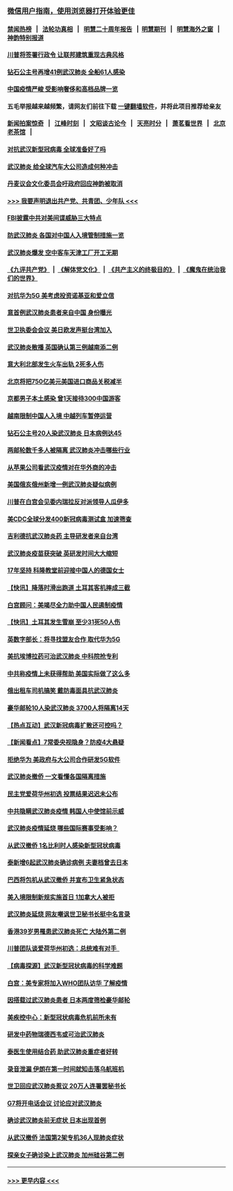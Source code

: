### [微信用户指南，使用浏览器打开体验更佳](https://github.com/gfw-breaker/banned-news1/blob/master/indexes/wechat-guide.md?t=0)
#### [禁闻热榜](热点新闻.md?t=0)  &nbsp;&nbsp;|&nbsp;&nbsp; [法轮功真相](https://github.com/gfw-breaker/truth/blob/master/README.md?t=0) &nbsp;&nbsp;|&nbsp;&nbsp; [明慧二十周年报告](https://github.com/gfw-breaker/mh-reports/blob/master/README.md?t=0) &nbsp;&nbsp;|&nbsp;&nbsp;[明慧期刊](https://github.com/gfw-breaker/mh-qikan) &nbsp;&nbsp;|&nbsp;&nbsp; [明慧海外之窗](https://github.com/gfw-breaker/mh-news/blob/master/README.md?t=0) &nbsp;&nbsp;|&nbsp;&nbsp; [神韵特别报道](https://github.com/gfw-breaker/mh-news/blob/master/shenyun.md?t=0)
#### [川普将签署行政令 让联邦建筑重现古典风格](../pages/nsc418/n11850654.md?t=02071356) 
#### [钻石公主号再增41例武汉肺炎 全船61人感染](../pages/nsc418/n11850401.md?t=02071356) 
#### [中国疫情严峻 受影响奢侈和高档品牌一览](../pages/nsc418/n11850319.md?t=02071356) 
#### 五毛举报越来越频繁，请网友们前往下载 [一键翻墙软件](https://github.com/gfw-breaker/ssr-accounts)，并将此项目推荐给亲友
#### [新闻拍案惊奇](https://github.com/gfw-breaker/banned-news1/blob/master/pages/link4.md) &nbsp;&nbsp;|&nbsp;&nbsp; [江峰时刻](https://github.com/gfw-breaker/banned-news1/blob/master/pages/link4.md) &nbsp;&nbsp;|&nbsp;&nbsp; [文昭谈古论今](https://github.com/gfw-breaker/banned-news1/blob/master/pages/link4.md) &nbsp;&nbsp;|&nbsp;&nbsp; [天亮时分](https://github.com/gfw-breaker/banned-news1/blob/master/pages/link4.md) &nbsp;&nbsp;|&nbsp;&nbsp; [萧茗看世界](https://github.com/gfw-breaker/banned-news1/blob/master/pages/link4.md) &nbsp;&nbsp;|&nbsp;&nbsp; [北京老茶馆](https://github.com/gfw-breaker/banned-news1/blob/master/pages/link4.md) &nbsp;&nbsp;|&nbsp;&nbsp; 
#### [对抗武汉新型冠病毒 全球准备好了吗](../pages/nsc418/n11850142.md?t=02071356) 
#### [武汉肺炎 给全球汽车大公司造成何种冲击](../pages/nsc418/n11850056.md?t=02071356) 
#### [丹麦议会文化委员会吁政府回应神韵被取消](../pages/nsc418/n11849312.md?t=02071356) 
#### [>>> 我要声明退出共产党、共青团、少年队 <<<](https://github.com/begood0513/goodnews/blob/master/quit/letter.md) 
#### [FBI披露中共对美间谍威胁三大特点](../pages/nsc418/n11849700.md?t=02071356) 
#### [防武汉肺炎 各国对中国人入境管制措施一览](../pages/nsc418/n11838726.md?t=02071356) 
#### [武汉肺炎爆发 空中客车天津工厂开工无期](../pages/nsc418/n11849634.md?t=02071356) 
#### [《九评共产党》](https://github.com/begood0513/9ping.md/blob/master/README.md) &nbsp;|&nbsp; [《解体党文化》](../../../../jtdwh.md/blob/master/README.md)  &nbsp;|&nbsp; [《共产主义的终极目的》](../../../../gczydzjmd.md/blob/master/README.md) &nbsp;|&nbsp; [《魔鬼在统治我们的世界》](../../../../mgztzwmdsj.md/blob/master/README.md) 
#### [对抗华为5G 美考虑投资诺基亚和爱立信](../pages/nsc418/n11849510.md?t=02071356) 
#### [意首例武汉肺炎患者来自中国 身份曝光](../pages/nsc418/n11849454.md?t=02071356) 
#### [世卫执委会会议 美日欧发声挺台湾加入](../pages/nsc418/n11849433.md?t=02071356) 
#### [武汉肺炎散播 英国确认第三例越南添二例](../pages/nsc418/n11849439.md?t=02071356) 
#### [意大利北部发生火车出轨 2死多人伤](../pages/nsc418/n11848999.md?t=02071356) 
#### [北京将把750亿美元美国进口商品关税减半](../pages/nsc418/n11848896.md?t=02071356) 
#### [京都男子本土感染 曾1天接待300中国游客](../pages/nsc418/n11848641.md?t=02071356) 
#### [越南限制中国人入境 中越列车暂停运营](../pages/nsc418/n11847844.md?t=02071356) 
#### [钻石公主号20人染武汉肺炎 日本病例达45](../pages/nsc418/n11847823.md?t=02071356) 
#### [两邮轮数千多人被隔离 武汉肺炎冲击哪些行业](../pages/nsc418/n11847456.md?t=02071356) 
#### [从苹果公司看武汉疫情对在华外商的冲击](../pages/nsc418/n11847586.md?t=02071356) 
#### [美国俄亥俄州新增一例武汉肺炎疑似病例](../pages/nsc418/n11847714.md?t=02071356) 
#### [川普在白宫会见委内瑞拉反对派领导人瓜伊多](../pages/nsc418/n11847391.md?t=02071356) 
#### [美CDC全球分发400新冠病毒测试盒 加速筛查](../pages/nsc418/n11847260.md?t=02071356) 
#### [吉利德抗武汉肺炎药 主导研发者来自台湾](../pages/nsc418/n11847064.md?t=02071356) 
#### [武汉肺炎疫苗获突破 英研发时间大大缩短](../pages/nsc418/n11846915.md?t=02071356) 
#### [17年坚持 科隆教堂前迎接中国人的德国女士](../pages/nsc418/n11846781.md?t=02071356) 
#### [【快讯】降落时滑出跑道 土耳其客机摔成三截](../pages/nsc418/n11847021.md?t=02071356) 
#### [白宫顾问：美竭尽全力助中国人民遏制疫情](../pages/nsc418/n11846756.md?t=02071356) 
#### [【快讯】土耳其发生雪崩 至少31死50人伤](../pages/nsc418/n11846680.md?t=02071356) 
#### [英数字部长：将寻找盟友合作 取代华为5G](../pages/nsc418/n11846485.md?t=02071356) 
#### [美抗埃博拉药可治武汉肺炎 中科院抢专利](../pages/nsc418/n11846409.md?t=02071356) 
#### [中共称疫情上未获得帮助 美国实际做了这么多](../pages/nsc418/n11846008.md?t=02071356) 
#### [俄出租车司机搞笑 戴防毒面具抗武汉肺炎](../pages/nsc418/n11845703.md?t=02071356) 
#### [豪华邮轮10人染武汉肺炎 3700人将隔离14天](../pages/nsc418/n11845543.md?t=02071356) 
#### [【热点互动】武汉新冠病毒扩散还可控吗？](../pages/nsc418/n11844750.md?t=02071356) 
#### [【新闻看点】7常委央视隐身？防疫4大悬疑](../pages/nsc418/n11844611.md?t=02071356) 
#### [拒绝华为 美政府与大公司合作研发5G软件](../pages/nsc418/n11844625.md?t=02071356) 
#### [武汉肺炎撤侨 一文看懂各国隔离措施](../pages/nsc418/n11844216.md?t=02071356) 
#### [民主党爱荷华州初选 投票结果迟迟未公布](../pages/nsc418/n11844207.md?t=02071356) 
#### [中共隐瞒武汉肺炎疫情 韩国人中使馆前示威](../pages/nsc418/n11844084.md?t=02071356) 
#### [武汉肺炎疫情延烧 哪些国际赛事受影响？](../pages/nsc418/n11843958.md?t=02071356) 
#### [从武汉撤侨 1名比利时人感染新型冠状病毒](../pages/nsc418/n11843977.md?t=02071356) 
#### [泰新增6起武汉肺炎确诊病例 夫妻档曾去日本](../pages/nsc418/n11843900.md?t=02071356) 
#### [巴西将包机从武汉撤侨 并宣布卫生紧急状态](../pages/nsc418/n11843418.md?t=02071356) 
#### [美入境限制新规实施首日 1加拿大人被拒](../pages/nsc418/n11843058.md?t=02071356) 
#### [武汉肺炎延烧 网友嘲讽世卫秘书长挺中名言录](../pages/nsc418/n11843056.md?t=02071356) 
#### [香港39岁男罹患武汉肺炎死亡 大陆外第二例](../pages/nsc418/n11843026.md?t=02071356) 
#### [川普团队谈爱荷华州初选：总统难有对手  ](../pages/nsc418/n11842867.md?t=02071356) 
#### [【病毒探源】武汉新型冠状病毒的科学难题](../pages/nsc418/n11842176.md?t=02071356) 
#### [白宫：美专家将加入WHO团队访华 了解疫情](../pages/nsc418/n11842198.md?t=02071356) 
#### [因搭载过武汉肺炎患者 日本两度筛检豪华邮轮](../pages/nsc418/n11842447.md?t=02071356) 
#### [美疾控中心：新型冠状病毒危机前所未有](../pages/nsc418/n11842406.md?t=02071356) 
#### [研发中药物瑞德西韦或可治武汉肺炎](../pages/nsc418/n11842100.md?t=02071356) 
#### [泰医生使用结合药 助武汉肺炎重症者好转](../pages/nsc418/n11842096.md?t=02071356) 
#### [录音泄漏 伊朗在第一时间就知击落乌航班机](../pages/nsc418/n11842002.md?t=02071356) 
#### [世卫回应武汉肺炎惹议 20万人连署罢秘书长](../pages/nsc418/n11841664.md?t=02071356) 
#### [G7将开电话会议 讨论应对武汉肺炎](../pages/nsc418/n11841658.md?t=02071356) 
#### [确诊武汉肺炎前无症状 日本出现首例](../pages/nsc418/n11841567.md?t=02071356) 
#### [从武汉撤侨 法国第2架专机36人现肺炎症状](../pages/nsc418/n11841382.md?t=02071356) 
#### [探亲女子确诊染上武汉肺炎 加州硅谷第二例](../pages/nsc418/n11839784.md?t=02071356) 

----
#### [ >>> 更早内容 <<< ](../indexes/nsc418-earlier.md)
